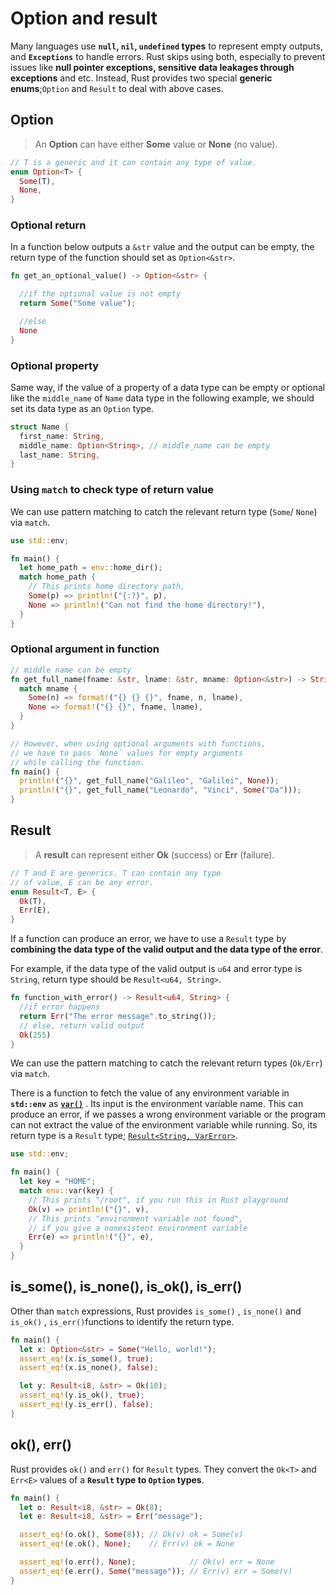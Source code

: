 # Option and result

Many languages use **`null`, `nil`, `undefined` types** to represent empty outputs, and **`Exceptions`** to handle errors. Rust skips using both, especially to prevent issues like **null pointer exceptions, sensitive data leakages through exceptions** and etc. Instead, Rust provides two special **generic enums**;`Option` and `Result` to deal with above cases.

## Option

> An **Option** can have either **Some** value or **None** (no value).

```rs
// T is a generic and it can contain any type of value.
enum Option<T> {
  Some(T),
  None,
}
```

### Optional return

In a function below outputs a `&str` value and the output can be empty, the return type of the function should set as `Option<&str>`.

```rs
fn get_an_optional_value() -> Option<&str> {

  //if the optional value is not empty
  return Some("Some value");

  //else
  None
}
```

### Optional property

Same way, if the value of a property of a data type can be empty or optional like the `middle_name` of `Name` data type in the following example, we should set its data type as an `Option` type.

```rs
struct Name {
  first_name: String,
  middle_name: Option<String>, // middle_name can be empty
  last_name: String,
}
```

### Using `match` to check type of return value

We can use pattern matching to catch the relevant return type (`Some`/ `None`) via `match`.

```rs
use std::env;

fn main() {
  let home_path = env::home_dir();
  match home_path {
    // This prints home directory path,
    Some(p) => println!("{:?}", p),
    None => println!("Can not find the home directory!"),
  }
}
```

### Optional argument in function

```rs
// middle name can be empty
fn get_full_name(fname: &str, lname: &str, mname: Option<&str>) -> String {
  match mname {
    Some(n) => format!("{} {} {}", fname, n, lname),
    None => format!("{} {}", fname, lname),
  }
}

// However, when using optional arguments with functions,
// we have to pass `None` values for empty arguments
// while calling the function.
fn main() {
  println!("{}", get_full_name("Galileo", "Galilei", None));
  println!("{}", get_full_name("Leonardo", "Vinci", Some("Da")));
}
```

## Result

> A **result** can represent either **Ok** (success) or **Err** (failure).

```rs
// T and E are generics. T can contain any type
// of value, E can be any error.
enum Result<T, E> {
  Ok(T),
  Err(E),
}
```

If a function can produce an error, we have to use a `Result` type by **combining the data type of the valid output and the data type of the error**.

For example, if the data type of the valid output is `u64` and error type is `String`, return type should be `Result<u64, String>`.

```rs
fn function_with_error() -> Result<u64, String> {
  //if error happens
  return Err("The error message".to_string());
  // else, return valid output
  Ok(255)
}
```

We can use the pattern matching to catch the relevant return types (`Ok/Err`) via `match`.

There is a function to fetch the value of any environment variable in **`std::env`** as **[`var()`](https://doc.rust-lang.org/std/env/fn.var.html)** . Its input is the environment variable name. This can produce an error, if we passes a wrong environment variable or the program can not extract the value of the environment variable while running. So, its return type is a `Result` type; [`Result<String, VarError>`](https://doc.rust-lang.org/std/env/enum.VarError.html).

```rs
use std::env;

fn main() {
  let key = "HOME";
  match env::var(key) {
    // This prints "/root", if you run this in Rust playground
    Ok(v) => println!("{}", v),
    // This prints "environment variable not found",
    // if you give a nonexistent environment variable
    Err(e) => println!("{}", e),
  }
}
```

## is_some(), is_none(), is_ok(), is_err()

Other than `match` expressions, Rust provides `is_some()` , `is_none()` and `is_ok()` , `is_err()`functions to identify the return type.

```rs
fn main() {
  let x: Option<&str> = Some("Hello, world!");
  assert_eq!(x.is_some(), true);
  assert_eq!(x.is_none(), false);

  let y: Result<i8, &str> = Ok(10);
  assert_eq!(y.is_ok(), true);
  assert_eq!(y.is_err(), false);
}
```

## ok(), err()

Rust provides `ok()` and `err()` for `Result` types. They convert the `Ok<T>` and `Err<E>` values of a **`Result` type to `Option` types**.

```rs
fn main() {
  let o: Result<i8, &str> = Ok(8);
  let e: Result<i8, &str> = Err("message");

  assert_eq!(o.ok(), Some(8)); // Ok(v) ok = Some(v)
  assert_eq!(e.ok(), None);    // Err(v) ok = None

  assert_eq!(o.err(), None);            // Ok(v) err = None
  assert_eq!(e.err(), Some("message")); // Err(v) err = Some(v)
}
```
